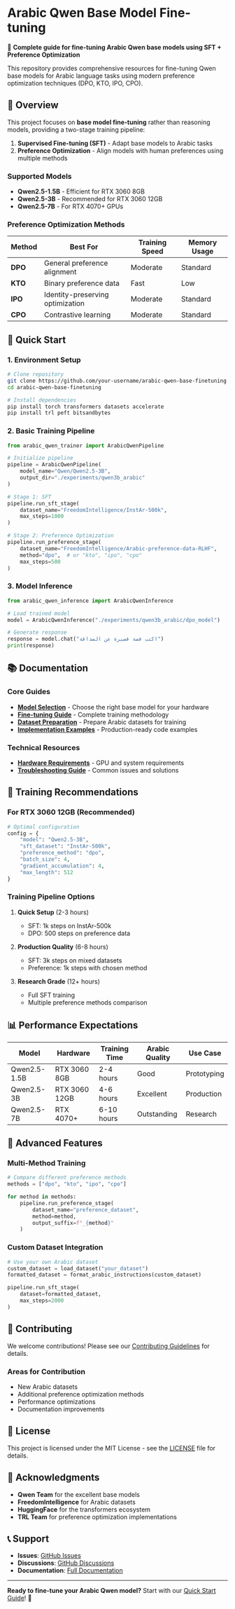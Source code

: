 # Arabic Qwen Base Model Fine-tuning

🚀 **Complete guide for fine-tuning Arabic Qwen base models using SFT + Preference Optimization**

This repository provides comprehensive resources for fine-tuning Qwen base models for Arabic language tasks using modern preference optimization techniques (DPO, KTO, IPO, CPO).

## 🎯 Overview

This project focuses on **base model fine-tuning** rather than reasoning models, providing a two-stage training pipeline:

1. **Supervised Fine-tuning (SFT)** - Adapt base models to Arabic tasks
2. **Preference Optimization** - Align models with human preferences using multiple methods

### Supported Models

- **Qwen2.5-1.5B** - Efficient for RTX 3060 8GB
- **Qwen2.5-3B** - Recommended for RTX 3060 12GB
- **Qwen2.5-7B** - For RTX 4070+ GPUs

### Preference Optimization Methods

| Method | Best For | Training Speed | Memory Usage |
|--------|----------|----------------|---------------|
| **DPO** | General preference alignment | Moderate | Standard |
| **KTO** | Binary preference data | Fast | Low |
| **IPO** | Identity-preserving optimization | Moderate | Standard |
| **CPO** | Contrastive learning | Moderate | Standard |

## 🚀 Quick Start

### 1. Environment Setup

```bash
# Clone repository
git clone https://github.com/your-username/arabic-qwen-base-finetuning.git
cd arabic-qwen-base-finetuning

# Install dependencies
pip install torch transformers datasets accelerate
pip install trl peft bitsandbytes
```

### 2. Basic Training Pipeline

```python
from arabic_qwen_trainer import ArabicQwenPipeline

# Initialize pipeline
pipeline = ArabicQwenPipeline(
    model_name="Qwen/Qwen2.5-3B",
    output_dir="./experiments/qwen3b_arabic"
)

# Stage 1: SFT
pipeline.run_sft_stage(
    dataset_name="FreedomIntelligence/InstAr-500k",
    max_steps=1000
)

# Stage 2: Preference Optimization
pipeline.run_preference_stage(
    dataset_name="FreedomIntelligence/Arabic-preference-data-RLHF",
    method="dpo",  # or "kto", "ipo", "cpo"
    max_steps=500
)
```

### 3. Model Inference

```python
from arabic_qwen_inference import ArabicQwenInference

# Load trained model
model = ArabicQwenInference("./experiments/qwen3b_arabic/dpo_model")

# Generate response
response = model.chat("اكتب قصة قصيرة عن الصداقة")
print(response)
```

## 📚 Documentation

### Core Guides

- **[Model Selection](./docs/model-selection.md)** - Choose the right base model for your hardware
- **[Fine-tuning Guide](./docs/fine-tuning-guide.md)** - Complete training methodology
- **[Dataset Preparation](./docs/dataset-preparation.md)** - Prepare Arabic datasets for training
- **[Implementation Examples](./docs/implementation-examples.md)** - Production-ready code examples

### Technical Resources

- **[Hardware Requirements](./docs/hardware-requirements.md)** - GPU and system requirements
- **[Troubleshooting Guide](./docs/troubleshooting.md)** - Common issues and solutions

## 🎯 Training Recommendations

### For RTX 3060 12GB (Recommended)

```python
# Optimal configuration
config = {
    "model": "Qwen2.5-3B",
    "sft_dataset": "InstAr-500k",
    "preference_method": "dpo",
    "batch_size": 4,
    "gradient_accumulation": 4,
    "max_length": 512
}
```

### Training Pipeline Options

1. **Quick Setup** (2-3 hours)
   - SFT: 1k steps on InstAr-500k
   - DPO: 500 steps on preference data

2. **Production Quality** (6-8 hours)
   - SFT: 3k steps on mixed datasets
   - Preference: 1k steps with chosen method

3. **Research Grade** (12+ hours)
   - Full SFT training
   - Multiple preference methods comparison

## 📊 Performance Expectations

| Model | Hardware | Training Time | Arabic Quality | Use Case |
|-------|----------|---------------|----------------|----------|
| Qwen2.5-1.5B | RTX 3060 8GB | 2-4 hours | Good | Prototyping |
| Qwen2.5-3B | RTX 3060 12GB | 4-6 hours | Excellent | Production |
| Qwen2.5-7B | RTX 4070+ | 6-10 hours | Outstanding | Research |

## 🔧 Advanced Features

### Multi-Method Training

```python
# Compare different preference methods
methods = ["dpo", "kto", "ipo", "cpo"]

for method in methods:
    pipeline.run_preference_stage(
        dataset_name="preference_dataset",
        method=method,
        output_suffix=f"_{method}"
    )
```

### Custom Dataset Integration

```python
# Use your own Arabic dataset
custom_dataset = load_dataset("your_dataset")
formatted_dataset = format_arabic_instructions(custom_dataset)

pipeline.run_sft_stage(
    dataset=formatted_dataset,
    max_steps=2000
)
```

## 🤝 Contributing

We welcome contributions! Please see our [Contributing Guidelines](CONTRIBUTING.md) for details.

### Areas for Contribution

- New Arabic datasets
- Additional preference optimization methods
- Performance optimizations
- Documentation improvements

## 📄 License

This project is licensed under the MIT License - see the [LICENSE](LICENSE) file for details.

## 🙏 Acknowledgments

- **Qwen Team** for the excellent base models
- **FreedomIntelligence** for Arabic datasets
- **HuggingFace** for the transformers ecosystem
- **TRL Team** for preference optimization implementations

## 📞 Support

- **Issues**: [GitHub Issues](https://github.com/your-username/arabic-qwen-base-finetuning/issues)
- **Discussions**: [GitHub Discussions](https://github.com/your-username/arabic-qwen-base-finetuning/discussions)
- **Documentation**: [Full Documentation](./docs/README.md)

---

**Ready to fine-tune your Arabic Qwen model?** Start with our [Quick Start Guide](./docs/fine-tuning-guide.md)! 🚀